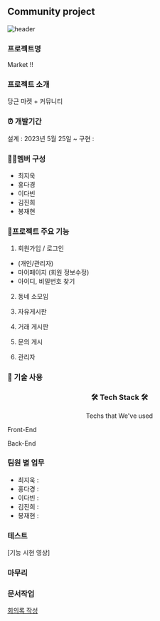 ## Community project
![header](https://capsule-render.vercel.app/api?type=waving&animation=fadeIn&color=gradient&customColorList=27&height=200&section=header&text=%20community&fontColor=ffffff&fontSize=30&fontAlign=60&fontAlignY=35&desc=Team,Name🐱%20We're&ddescSize=20&descAlign=37&descAlignY=35)

### 프로젝트명
Market !!
### 프로젝트 소개
당근 마켓 + 커뮤니티

### ⏰ 개발기간
설계 : 2023년 5월 25일 ~
구현 : 

### 👩‍💻멤버 구성
- 최지욱
- 홍다경
- 이다빈
- 김진희
- 봉재현

### 📌프로젝트 주요 기능

1) 회원가입 / 로그인
- (개인/관리자)
- 마이페이지 (회원 정보수정)
- 아이디, 비밀번호 찾기

2) 동네 소모임

3) 자유게시판

4) 거래 게시판

5) 문의 게시

5) 관리자

### 📌 기술 사용

<h3 align="center">🛠️ Tech Stack 🛠️</h3>
<p align="center">Techs that We've used</p>

Front-End

Back-End

### 팀원 별 업무 
- 최지욱 :
- 홍다경 :
- 이다빈 :
- 김진희 :
- 봉재현 :

### 테스트
[기능 시현 영상]

### 마무리


### 문서작업
[회의록 작성](https://docs.google.com/document/d/1M0lsSTL5gBoQE6-rQvJgIuTQlO_eI9mSImxRCpzF7iU/edit)
